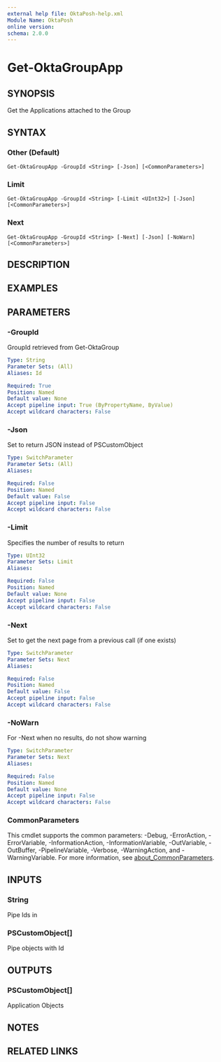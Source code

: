 ```yaml
---
external help file: OktaPosh-help.xml
Module Name: OktaPosh
online version:
schema: 2.0.0
---
```


# Get-OktaGroupApp

## SYNOPSIS
Get the Applications attached to the Group

## SYNTAX

### Other (Default)
```
Get-OktaGroupApp -GroupId <String> [-Json] [<CommonParameters>]
```

### Limit
```
Get-OktaGroupApp -GroupId <String> [-Limit <UInt32>] [-Json] [<CommonParameters>]
```

### Next
```
Get-OktaGroupApp -GroupId <String> [-Next] [-Json] [-NoWarn][<CommonParameters>]
```

## DESCRIPTION

## EXAMPLES

## PARAMETERS

### -GroupId
GroupId retrieved from Get-OktaGroup

```yaml
Type: String
Parameter Sets: (All)
Aliases: Id

Required: True
Position: Named
Default value: None
Accept pipeline input: True (ByPropertyName, ByValue)
Accept wildcard characters: False
```

### -Json
Set to return JSON instead of PSCustomObject

```yaml
Type: SwitchParameter
Parameter Sets: (All)
Aliases:

Required: False
Position: Named
Default value: False
Accept pipeline input: False
Accept wildcard characters: False
```

### -Limit
Specifies the number of results to return

```yaml
Type: UInt32
Parameter Sets: Limit
Aliases:

Required: False
Position: Named
Default value: None
Accept pipeline input: False
Accept wildcard characters: False
```

### -Next
Set to get the next page from a previous call (if one exists)

```yaml
Type: SwitchParameter
Parameter Sets: Next
Aliases:

Required: False
Position: Named
Default value: False
Accept pipeline input: False
Accept wildcard characters: False
```

### -NoWarn
For -Next when no results, do not show warning

```yaml
Type: SwitchParameter
Parameter Sets: Next
Aliases:

Required: False
Position: Named
Default value: None
Accept pipeline input: False
Accept wildcard characters: False
```

### CommonParameters
This cmdlet supports the common parameters: -Debug, -ErrorAction, -ErrorVariable, -InformationAction, -InformationVariable, -OutVariable, -OutBuffer, -PipelineVariable, -Verbose, -WarningAction, and -WarningVariable. For more information, see [about_CommonParameters](http://go.microsoft.com/fwlink/?LinkID=113216).

## INPUTS

### String
Pipe Ids in

### PSCustomObject[]
Pipe objects with Id

## OUTPUTS

### PSCustomObject[]
Application Objects

## NOTES

## RELATED LINKS
